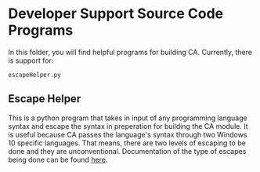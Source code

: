 # Developer Support Source Code Programs

In this folder, you will find helpful programs for building CA. Currently, there is support for:

```
escapeHelper.py
```

## Escape Helper

This is a python program that takes in input of any programming language syntax and escape the syntax in preperation for building the CA module. It is useful because CA passes the language's syntax through two Windows 10 specific languages. That means, there are two levels of escaping to be done and they are unconventional. Documentation of the type of escapes being done can be found [here](https://github.com/Abesuden/Software-Engineering/blob/master/doc/escapeGuide.md).